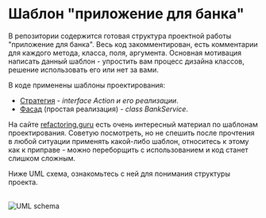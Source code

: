 # Шаблон "приложение для банка"

В репозитории содержится готовая структура проектной работы "приложение для банка". Весь код закомментирован, есть
комментарии для каждого метода, класса, поля, аргумента. Основная мотивация написать данный шаблон - упростить вам
процесс дизайна классов, решение использовать его или нет за вами. 

В коде применены шаблоны проектирования:

<ul>
    <li>
        <a href="https://refactoring.guru/ru/design-patterns/strategy">Стратегия</a> - <i>interface Action и его реализации</i>.
    </li>
    <li>
        <a href="https://refactoring.guru/ru/design-patterns/facade">Фасад</a> (простая реализация) - <i>class BankService</i>.
    </li>
</ul>

На сайте <a href="https://refactoring.guru/ru/design-patterns">refactoring.guru</a> есть очень интересный материал по
шаблонам проектирования. Советую посмотреть, но не спешить после прочтения в любой ситуации применять какой-либо шаблон,
относитесь к этому как к приправе - можно переборщить с использованием и код станет слишком сложным. 

Ниже UML схема, ознакомьтесь с ней для понимания структуры проекта.<br><br>

![UML schema](https://drive.google.com/file/d/19A6E3gC50PXpOmjTbzj_L_cGixB7byPv/view?usp=sharing)

